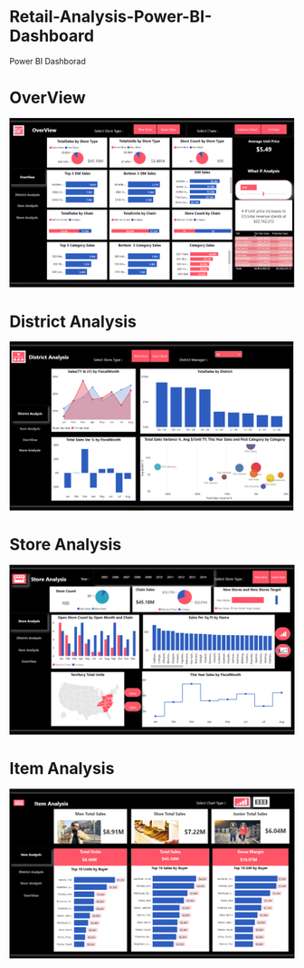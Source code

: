 # Retail-Analysis-Power-BI-Dashboard
Power BI Dashborad

# OverView
![](https://github.com/AbdulJabbar64/Retail-Analysis-Power-BI-Dashboard/blob/main/Retail%20Analysis/images/rt2.PNG)

# District Analysis

![](https://github.com/AbdulJabbar64/Retail-Analysis-Power-BI-Dashboard/blob/main/Retail%20Analysis/images/rt.PNG)

# Store Analysis

![](https://github.com/AbdulJabbar64/Retail-Analysis-Power-BI-Dashboard/blob/main/Retail%20Analysis/images/rt1.PNG)

# Item Analysis

![](https://github.com/AbdulJabbar64/Retail-Analysis-Power-BI-Dashboard/blob/main/Retail%20Analysis/images/rt3.PNG)
